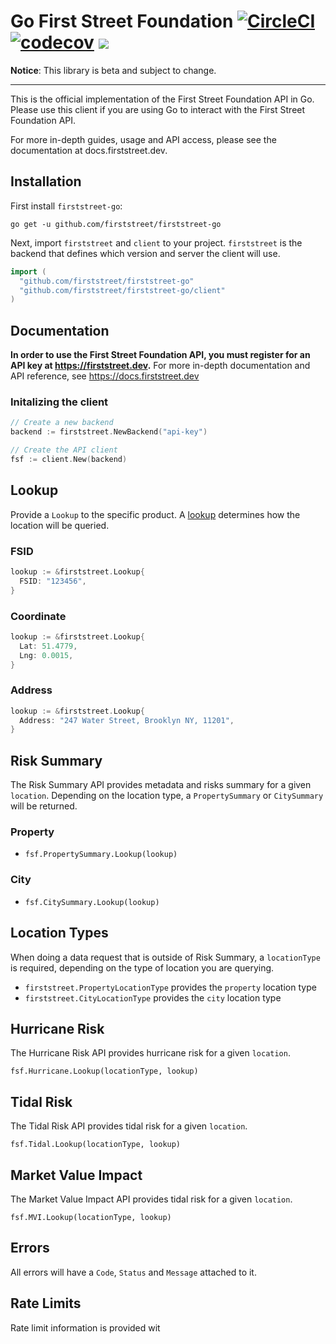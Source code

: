 # Go First Street Foundation [![CircleCI](https://circleci.com/gh/FirstStreet/firststreet-go.svg?style=svg&circle-token=1c06b4bacc08aeb1028dddc5c86d09b5c417d1cd)](https://circleci.com/gh/FirstStreet/firststreet-go) [![codecov](https://codecov.io/gh/FirstStreet/firststreet-go/branch/master/graph/badge.svg?token=KGfgBydmly)](https://codecov.io/gh/FirstStreet/firststreet-go) [![](https://godoc.org/github.com/firststreet/firststreet-go?status.svg)](https://godoc.org/github.com/FirstStreet/firststreet-go)

**Notice**: This library is beta and subject to change.

---

This is the official implementation of the First Street Foundation API in Go. Please use this client if you are using Go to interact with the First Street Foundation API.

For more in-depth guides, usage and API access, please see the documentation at docs.firststreet.dev.

## Installation

First install `firststreet-go`:

```
go get -u github.com/firststreet/firststreet-go
```

Next, import `firststreet` and `client` to your project. `firststreet` is the backend that defines which version and server the client will use.

```go
import (
  "github.com/firststreet/firststreet-go"
  "github.com/firststreet/firststreet-go/client"
)
```

## Documentation

**In order to use the First Street Foundation API, you must register for an API key at https://firststreet.dev.** For more in-depth documentation and API reference, see https://docs.firststreet.dev

### Initalizing the client

```go
// Create a new backend
backend := firststreet.NewBackend("api-key")

// Create the API client
fsf := client.New(backend)
```

## Lookup

Provide a `Lookup` to the specific product. A [lookup](https://docs.firststreet.dev/docs/lookups) determines how the location will be queried.

### FSID

```go
lookup := &firststreet.Lookup{
  FSID: "123456",
}
```

### Coordinate

```go
lookup := &firststreet.Lookup{
  Lat: 51.4779,
  Lng: 0.0015,
}
```

### Address

```go
lookup := &firststreet.Lookup{
  Address: "247 Water Street, Brooklyn NY, 11201",
}
```

## **Risk Summary**

The Risk Summary API provides metadata and risks summary for a given `location`. Depending on the location type, a `PropertySummary` or `CitySummary` will be returned.

### Property

- `fsf.PropertySummary.Lookup(lookup)`

### City

- `fsf.CitySummary.Lookup(lookup)`

## Location Types

When doing a data request that is outside of Risk Summary, a `locationType` is required, depending on the type of location you are querying.

- `firststreet.PropertyLocationType` provides the `property` location type
- `firststreet.CityLocationType` provides the `city` location type

## **Hurricane Risk**

The Hurricane Risk API provides hurricane risk for a given `location`.

`fsf.Hurricane.Lookup(locationType, lookup)`

## **Tidal Risk**

The Tidal Risk API provides tidal risk for a given `location`.

`fsf.Tidal.Lookup(locationType, lookup)`

## **Market Value Impact**

The Market Value Impact API provides tidal risk for a given `location`.

`fsf.MVI.Lookup(locationType, lookup)`

## Errors

All errors will have a `Code`, `Status` and `Message` attached to it.

## Rate Limits

Rate limit information is provided wit
